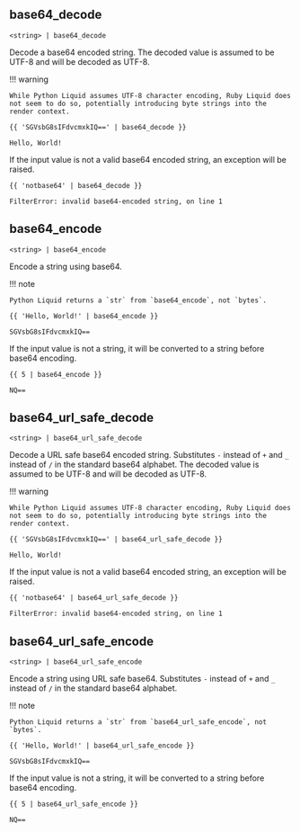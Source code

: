 ## base64_decode

<!-- md:version 0.1.0 -->
<!-- md:shopify -->

`<string> | base64_decode`

Decode a base64 encoded string. The decoded value is assumed to be UTF-8 and will be decoded as UTF-8.

!!! warning

    While Python Liquid assumes UTF-8 character encoding, Ruby Liquid does not seem to do so, potentially introducing byte strings into the render context.

```liquid2
{{ 'SGVsbG8sIFdvcmxkIQ==' | base64_decode }}
```

```plain title="output"
Hello, World!
```

If the input value is not a valid base64 encoded string, an exception will be raised.

```liquid2
{{ 'notbase64' | base64_decode }}
```

```plain title="output"
FilterError: invalid base64-encoded string, on line 1
```

## base64_encode

<!-- md:version 0.1.0 -->
<!-- md:shopify -->

`<string> | base64_encode`

Encode a string using base64.

!!! note

    Python Liquid returns a `str` from `base64_encode`, not `bytes`.

```liquid2
{{ 'Hello, World!' | base64_encode }}
```

```plain title="output"
SGVsbG8sIFdvcmxkIQ==
```

If the input value is not a string, it will be converted to a string before base64 encoding.

```liquid2
{{ 5 | base64_encode }}
```

```plain title="output"
NQ==
```

## base64_url_safe_decode

<!-- md:version 0.1.0 -->
<!-- md:shopify -->

`<string> | base64_url_safe_decode`

Decode a URL safe base64 encoded string. Substitutes `-` instead of `+` and `_` instead of `/` in
the standard base64 alphabet. The decoded value is assumed to be UTF-8 and will be decoded as UTF-8.

!!! warning

    While Python Liquid assumes UTF-8 character encoding, Ruby Liquid does not seem to do so, potentially introducing byte strings into the render context.

```liquid2
{{ 'SGVsbG8sIFdvcmxkIQ==' | base64_url_safe_decode }}
```

```plain title="output"
Hello, World!
```

If the input value is not a valid base64 encoded string, an exception will be raised.

```liquid2
{{ 'notbase64' | base64_url_safe_decode }}
```

```plain title="output"
FilterError: invalid base64-encoded string, on line 1
```

## base64_url_safe_encode

<!-- md:version 0.1.0 -->
<!-- md:shopify -->

`<string> | base64_url_safe_encode`

Encode a string using URL safe base64. Substitutes `-` instead of `+` and `_` instead of `/` in
the standard base64 alphabet.

!!! note

    Python Liquid returns a `str` from `base64_url_safe_encode`, not `bytes`.

```liquid2
{{ 'Hello, World!' | base64_url_safe_encode }}
```

```plain title="output"
SGVsbG8sIFdvcmxkIQ==
```

If the input value is not a string, it will be converted to a string before base64 encoding.

```liquid2
{{ 5 | base64_url_safe_encode }}
```

```plain title="output"
NQ==
```

